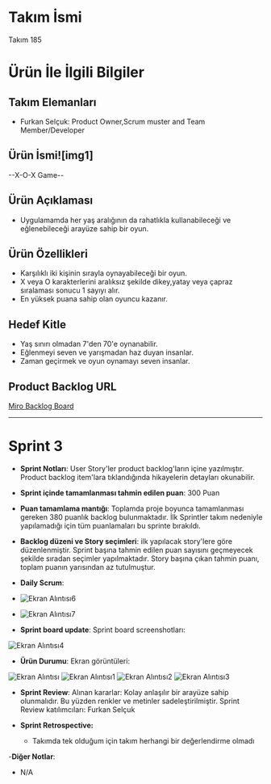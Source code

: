 # **Takım İsmi**

Takım 185 

# Ürün İle İlgili Bilgiler

## Takım Elemanları

- Furkan Selçuk: Product Owner,Scrum muster and Team Member/Developer



## Ürün İsmi![img1]


--X-O-X Game--

## Ürün Açıklaması

- Uygulamamda her yaş aralığının da rahatlıkla kullanabileceği ve eğlenebileceği arayüze sahip bir oyun.
## Ürün Özellikleri

- Karşılıklı iki kişinin sırayla oynayabileceği bir oyun.
- X veya O karakterlerini aralıksız şekilde dikey,yatay veya çapraz sıralaması sonucu 1 sayıyı alır.
- En yüksek puana sahip olan oyuncu kazanır.

## Hedef Kitle

- Yaş sınırı olmadan 7'den 70'e oynanabilir.
- Eğlenmeyi seven ve yarışmadan haz duyan insanlar.
- Zaman geçirmek ve oyun oynamayı seven insanlar.

## Product Backlog URL

[Miro Backlog Board](https://miro.com/welcomeonboard/bGhvclREVGFkYnVRRkdoSEQxNTMwVWlJM0hjUFhvMGppSzVDTXFtaWhVdnY0OE1ZdlBJZjF6NkZEazgzQmFJZnwzNDU4NzY0NTI2MDg3MzczOTQ1?share_link_id=272310253129)

---

# Sprint 3

- **Sprint Notları**: User Story'ler product backlog'ların içine yazılmıştır. Product backlog item'lara tıklandığında hikayelerin detayları okunabilir.

- **Sprint içinde tamamlanması tahmin edilen puan**: 300 Puan

- **Puan tamamlama mantığı**: Toplamda proje boyunca tamamlanması gereken 380 puanlık backlog bulunmaktadır. İlk Sprintler takım nedeniyle yapılamadığı için tüm puanlamaları bu sprinte bırakıldı.

- **Backlog düzeni ve Story seçimleri**:  ilk yapılacak story'lere göre düzenlenmiştir. Sprint başına tahmin edilen puan sayısını geçmeyecek şekilde sıradan seçimler yapılmaktadır. Story başına çıkan tahmin puanı, toplam puanın yarısından az tutulmuştur.

- **Daily Scrum**: 
- ![Ekran Alıntısı6](https://user-images.githubusercontent.com/99053020/170709013-d4bc2189-80b5-449c-822e-d4fd4ee5f89f.PNG)
- ![Ekran Alıntısı7](https://user-images.githubusercontent.com/99053020/170709032-ecbab88d-6a60-48d8-ba4e-cf00bb7514e6.PNG)


- **Sprint board update**: Sprint board screenshotları:

![Ekran Alıntısı4](https://user-images.githubusercontent.com/99053020/170705887-5ad2e4f6-6e8f-4b66-9717-773f6dc1c587.PNG)


- **Ürün Durumu**: Ekran görüntüleri:


![Ekran Alıntısı](https://user-images.githubusercontent.com/99053020/170700028-9d706fe9-63ef-4586-ab20-2abe98146d7e.PNG)
![Ekran Alıntısı1](https://user-images.githubusercontent.com/99053020/170700038-4f16e3c2-f65b-4a71-a0c9-bf84b8130269.PNG)
![Ekran Alıntısı2](https://user-images.githubusercontent.com/99053020/170700040-f527f18d-bd6c-4a9a-8eb8-8d6289f75c06.PNG)
![Ekran Alıntısı3](https://user-images.githubusercontent.com/99053020/170700048-c2d6dd69-cd35-470b-bf75-45d169a618e7.PNG)

- **Sprint Review**: 
Alınan kararlar: Kolay anlaşılır bir arayüze sahip olunmalıdır. Bu yüzden renkler ve metinler sadeleştirilmiştir. Sprint Review katılımcıları: Furkan Selçuk

- **Sprint Retrospective:**
  - Takımda tek olduğum için takım herhangi bir değerlendirme olmadı
 
-**Diğer Notlar**:
- N/A



